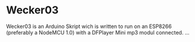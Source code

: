 # Wecker03

Wecker03 is an Arduino Skript wich is written to run on an ESP8266 (preferably a NodeMCU 1.0) with a DFPlayer Mini mp3 modul connected.
...

